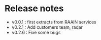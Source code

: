 # Release notes

 - v0.0.1 : first extracts from RAAIN services
 - v0.2.1 : Add customers team, radar
 - v0.2.6 : Fixe some bugs
